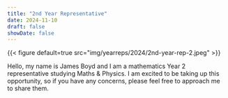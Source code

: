 ```yaml
---
title: "2nd Year Representative"
date: 2024-11-10
draft: false
showDate: false
---
```

{{< figure default=true src="img/yearreps/2024/2nd-year-rep-2.jpeg" >}}

Hello, my name is James Boyd and I am a mathematics Year 2 representative studying Maths & Physics. I am excited to be taking up this opportunity, so if you have any concerns, please feel free to approach me to share them.
